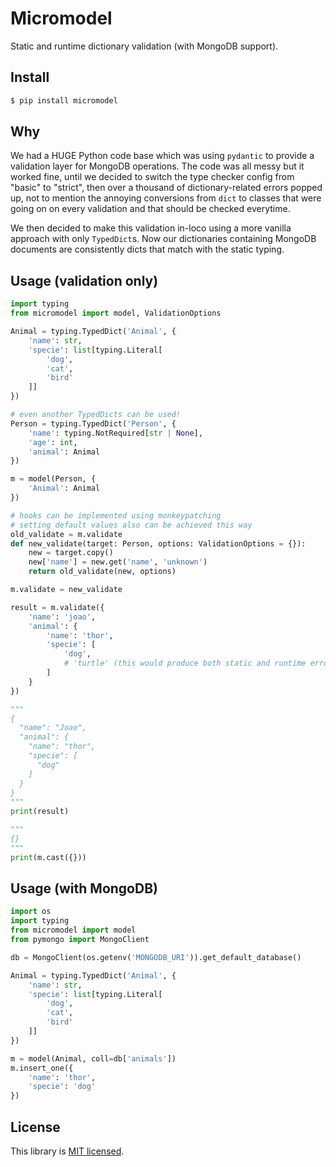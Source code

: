 # Micromodel

Static and runtime dictionary validation (with MongoDB support).

## Install

```sh
$ pip install micromodel
```

## Why

We had a HUGE Python code base which was using `pydantic` to provide a validation layer for MongoDB operations. The code was all messy but it worked fine, until we decided to switch the type checker config from "basic" to "strict", then over a thousand of dictionary-related errors popped up, not to mention the annoying conversions from `dict` to classes that were going on on every validation and that should be checked everytime.

We then decided to make this validation in-loco using a more vanilla approach with only `TypedDict`s. Now our dictionaries containing MongoDB documents are consistently dicts that match with the static typing.

## Usage (validation only)

```python
import typing
from micromodel import model, ValidationOptions

Animal = typing.TypedDict('Animal', {
    'name': str,
    'specie': list[typing.Literal[
        'dog',
        'cat',
        'bird'
    ]]
})

# even another TypedDicts can be used!
Person = typing.TypedDict('Person', {
    'name': typing.NotRequired[str | None],
    'age': int,
    'animal': Animal
})

m = model(Person, {
    'Animal': Animal
})

# hooks can be implemented using monkeypatching
# setting default values also can be achieved this way
old_validate = m.validate
def new_validate(target: Person, options: ValidationOptions = {}):
    new = target.copy()
    new['name'] = new.get('name', 'unknown')
    return old_validate(new, options)

m.validate = new_validate

result = m.validate({
    'name': 'joao',
    'animal': {
        'name': 'thor',
        'specie': [
            'dog',
            # 'turtle' (this would produce both static and runtime errors)
        ]
    }
})

"""
{
  "name": "Joao",
  "animal": {
    "name": "thor",
    "specie": [
      "dog"
    ]
  }
}
"""
print(result)

"""
{}
"""
print(m.cast({}))
```

## Usage (with MongoDB)

```python
import os
import typing
from micromodel import model
from pymongo import MongoClient

db = MongoClient(os.getenv('MONGODB_URI')).get_default_database()

Animal = typing.TypedDict('Animal', {
    'name': str,
    'specie': list[typing.Literal[
        'dog',
        'cat',
        'bird'
    ]]
})

m = model(Animal, coll=db['animals'])
m.insert_one({
    'name': 'thor',
    'specie': 'dog'
})
```

## License

This library is [MIT licensed](https://github.com/capsulbrasil/normalize-json/tree/master/LICENSE).
